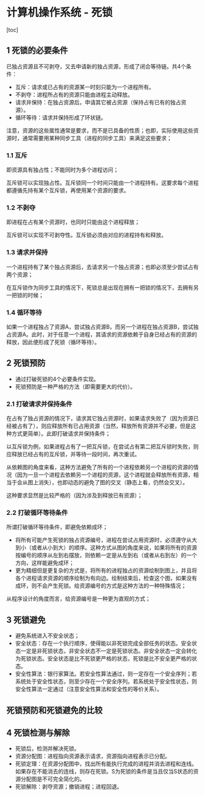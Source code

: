 # 计算机操作系统 - 死锁

[toc]

## 1 死锁的必要条件

已独占资源且不可剥夺，又去申请新的独占资源，形成了闭合等待链。共4个条件：

- 互斥：请求或已占有的资源某一时刻只能为一个进程所有。
- 不剥夺：进程所占有的资源只能由进程主动释放。
- 请求并保持：在独占资源后，申请其它被占资源（保持占有已有的独占资源）。
- 循环等待：请求并保持形成了环状链。

注意，资源的这些属性通常是要求，而不是已具备的性质；也即，实际使用这些资源时，通常需要用某种同步工具（进程的同步工具）来满足这些要求；

### 1.1 互斥

即资源具有独占性；不能同时为多个进程访问；

互斥锁可以实现独占性。互斥锁同一个时间只能由一个进程持有。这要求每个进程都遵循先持有某个互斥锁，再使用某个资源的要求。

### 1.2 不剥夺

即进程在占有某个资源时，也同时只能由这个进程释放；

互斥锁可以实现不可剥夺性。互斥锁必须由对应的进程持有和释放。

### 1.3 请求并保持

一个进程持有了某个独占资源后，去请求另一个独占资源；也即必须至少尝试占有两个资源；

在互斥锁作为同步工具的情况下，死锁总是出现在拥有一把锁的情况下，去拥有另一把锁的时候；

### 1.4 循环等待

如果一个进程独占了资源A，尝试独占资源B，而另一个进程在独占资源B，尝试独占资源A。此时，对于任意一个进程，其请求的资源依赖于自身已经占有的资源的释放，因此便形成了死锁（循环等待）。

## 2 死锁预防

- 通过打破死锁的4个必要条件实现。
- 死锁预防是一种严格的方法（即需要更大的代价）。

### 2.1 打破请求并保持条件

在占有了独占资源的情况下，请求其它独占资源时，如果请求失败了（因为资源已经被占有了），则应释放所有已占用资源（当然，释放所有资源并不必要，但是这种方式更简单）。此即打破请求并保持条件；

以互斥锁为例，如果进程占有了一把互斥锁，在尝试占有第二把互斥锁时失败，则应释放已经占有的互斥锁，并等待一段时间，再次重试。

从依赖图的角度来看，这种方法避免了所有的一个进程依赖另一个进程的资源的情况（因为一旦一个进程去依赖另一个进程的资源，这个进程就会释放所有资源，相当于会从图上消失），也即动态的避免了图的交叉（静态上看，仍然会交叉）。

这种要求显然是比较严格的（因为涉及到释放已有资源）；

### 2.2 打破循环等待条件

所谓打破循环等待条件，即避免依赖成环；

- 将所有可能产生死锁的独占资源编号，进程在尝试占用资源时，必须遵守从大到小（或者从小到大）的顺序。这种方式从图的角度来说，如果将所有的资源按编号的顺序从左到右摆放，则依赖一定是从左到右（或者从右到左）的一个方向，这样能避免成环；
- 更为精细但是更复杂的方式是，将所有的进程独占的资源绘制到图上，并且将各个进程请求资源的顺序绘制为有向边。绘制结束后，检查这个图，如果没有成环，则不会产生死锁。给资源编号的方式是这种方法的一种特殊情况；

从程序设计的角度而言，给资源编号是一种更为直观的方式；

## 3 死锁避免

- 避免系统进入不安全状态；
- 安全状态：存在一个执行顺序，使得能以非死锁完成全部任务的状态。安全状态一定是非死锁状态，非安全状态不一定是死锁状态。非安全状态一定会转化为死锁状态。安全状态是比不死锁更严格的状态，死锁是比不安全更严格的状态。
- 安全性算法：银行家算法。若安全性算法通过，则一定存在一个安全序列；若系统处于安全性状态，则至少存在一个安全序列。若系统处于安全性状态，则安全性算法一定通过（注意安全性算法和安全性的等价关系）。

## 死锁预防和死锁避免的比较



## 4 死锁检测与解除

- 死锁后，检测并解决死锁。
- 资源分配图：进程指向资源表示请求，资源指向进程表示已分配。
- 死锁定理：在资源分配图中，找出所有能执行完成的进程并消去进程和连线。如果存在不能消去的连线，则存在死锁。S为死锁的条件是当且仅当S状态的资源分配图是不可完全简化的。
- 死锁解除：剥夺资源；撤销进程；进程回退。

